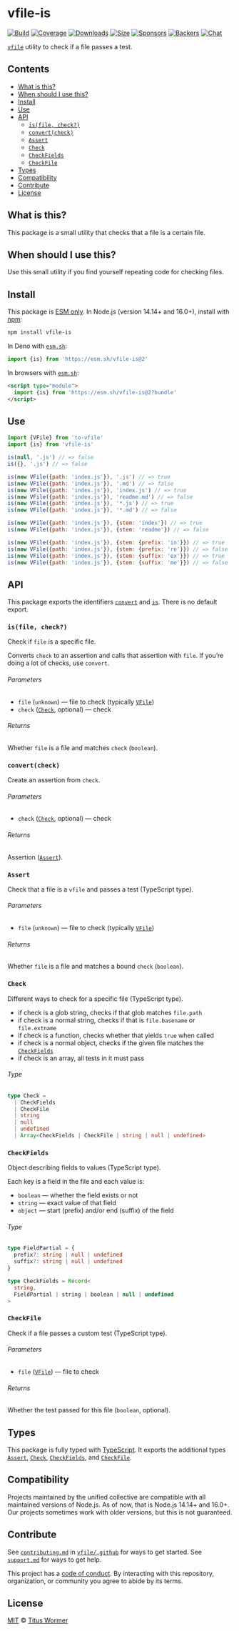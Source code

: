 # vfile-is

[![Build][build-badge]][build]
[![Coverage][coverage-badge]][coverage]
[![Downloads][downloads-badge]][downloads]
[![Size][size-badge]][size]
[![Sponsors][sponsors-badge]][collective]
[![Backers][backers-badge]][collective]
[![Chat][chat-badge]][chat]

[`vfile`][vfile] utility to check if a file passes a test.

## Contents

*   [What is this?](#what-is-this)
*   [When should I use this?](#when-should-i-use-this)
*   [Install](#install)
*   [Use](#use)
*   [API](#api)
    *   [`is(file, check?)`](#isfile-check)
    *   [`convert(check)`](#convertcheck)
    *   [`Assert`](#assert)
    *   [`Check`](#check)
    *   [`CheckFields`](#checkfields)
    *   [`CheckFile`](#checkfile)
*   [Types](#types)
*   [Compatibility](#compatibility)
*   [Contribute](#contribute)
*   [License](#license)

## What is this?

This package is a small utility that checks that a file is a certain file.

## When should I use this?

Use this small utility if you find yourself repeating code for checking files.

## Install

This package is [ESM only][esm].
In Node.js (version 14.14+ and 16.0+), install with [npm][]:

```sh
npm install vfile-is
```

In Deno with [`esm.sh`][esmsh]:

```js
import {is} from 'https://esm.sh/vfile-is@2'
```

In browsers with [`esm.sh`][esmsh]:

```html
<script type="module">
  import {is} from 'https://esm.sh/vfile-is@2?bundle'
</script>
```

## Use

```js
import {VFile} from 'to-vfile'
import {is} from 'vfile-is'

is(null, '.js') // => false
is({}, '.js') // => false

is(new VFile({path: 'index.js'}), '.js') // => true
is(new VFile({path: 'index.js'}), '.md') // => false
is(new VFile({path: 'index.js'}), 'index.js') // => true
is(new VFile({path: 'index.js'}), 'readme.md') // => false
is(new VFile({path: 'index.js'}), '*.js') // => true
is(new VFile({path: 'index.js'}), '*.md') // => false

is(new VFile({path: 'index.js'}), {stem: 'index'}) // => true
is(new VFile({path: 'index.js'}), {stem: 'readme'}) // => false

is(new VFile({path: 'index.js'}), {stem: {prefix: 'in'}}) // => true
is(new VFile({path: 'index.js'}), {stem: {prefix: 're'}}) // => false
is(new VFile({path: 'index.js'}), {stem: {suffix: 'ex'}}) // => true
is(new VFile({path: 'index.js'}), {stem: {suffix: 'me'}}) // => false
```

## API

This package exports the identifiers [`convert`][api-convert] and
[`is`][api-is].
There is no default export.

### `is(file, check?)`

Check if `file` is a specific file.

Converts `check` to an assertion and calls that assertion with `file`.
If you’re doing a lot of checks, use `convert`.

###### Parameters

*   `file` (`unknown`)
    — file to check (typically [`VFile`][vfile])
*   `check` ([`Check`][api-check], optional)
    — check

###### Returns

Whether `file` is a file and matches `check` (`boolean`).

### `convert(check)`

Create an assertion from `check`.

###### Parameters

*   `check` ([`Check`][api-check], optional)
    — check

###### Returns

Assertion ([`Assert`][api-assert]).

### `Assert`

Check that a file is a `vfile` and passes a test (TypeScript type).

###### Parameters

*   `file` (`unknown`)
    — file to check (typically [`VFile`][vfile])

###### Returns

Whether `file` is a file and matches a bound `check` (`boolean`).

### `Check`

Different ways to check for a specific file (TypeScript type).

*   if check is a glob string, checks if that glob matches `file.path`
*   if check is a normal string, checks if that is `file.basename` or
    `file.extname`
*   if check is a function, checks whether that yields `true` when called
*   if check is a normal object, checks if the given file matches the
    [`CheckFields`][api-check-fields]
*   if check is an array, all tests in it must pass

###### Type

```ts
type Check =
  | CheckFields
  | CheckFile
  | string
  | null
  | undefined
  | Array<CheckFields | CheckFile | string | null | undefined>
```

### `CheckFields`

Object describing fields to values (TypeScript type).

Each key is a field in the file and each value is:

*   `boolean` — whether the field exists or not
*   `string` — exact value of that field
*   `object` — start (prefix) and/or end (suffix) of the field

###### Type

```ts
type FieldPartial = {
  prefix?: string | null | undefined
  suffix?: string | null | undefined
}

type CheckFields = Record<
  string,
  FieldPartial | string | boolean | null | undefined
>
```

### `CheckFile`

Check if a file passes a custom test (TypeScript type).

###### Parameters

*   `file` ([`VFile`][vfile])
    — file to check

###### Returns

Whether the test passed for this file (`boolean`, optional).

## Types

This package is fully typed with [TypeScript][].
It exports the additional types [`Assert`][api-assert], [`Check`][api-check],
[`CheckFields`][api-check-fields], and [`CheckFile`][api-check-file].

## Compatibility

Projects maintained by the unified collective are compatible with all maintained
versions of Node.js.
As of now, that is Node.js 14.14+ and 16.0+.
Our projects sometimes work with older versions, but this is not guaranteed.

## Contribute

See [`contributing.md`][contributing] in [`vfile/.github`][health] for ways to
get started.
See [`support.md`][support] for ways to get help.

This project has a [code of conduct][coc].
By interacting with this repository, organization, or community you agree to
abide by its terms.

## License

[MIT][license] © [Titus Wormer][author]

<!-- Definitions -->

[build-badge]: https://github.com/vfile/vfile-is/workflows/main/badge.svg

[build]: https://github.com/vfile/vfile-is/actions

[coverage-badge]: https://img.shields.io/codecov/c/github/vfile/vfile-is.svg

[coverage]: https://codecov.io/github/vfile/vfile-is

[downloads-badge]: https://img.shields.io/npm/dm/vfile-is.svg

[downloads]: https://www.npmjs.com/package/vfile-is

[size-badge]: https://img.shields.io/bundlephobia/minzip/vfile-is.svg

[size]: https://bundlephobia.com/result?p=vfile-is

[sponsors-badge]: https://opencollective.com/unified/sponsors/badge.svg

[backers-badge]: https://opencollective.com/unified/backers/badge.svg

[collective]: https://opencollective.com/unified

[chat-badge]: https://img.shields.io/badge/chat-discussions-success.svg

[chat]: https://github.com/vfile/vfile/discussions

[npm]: https://docs.npmjs.com/cli/install

[esm]: https://gist.github.com/sindresorhus/a39789f98801d908bbc7ff3ecc99d99c

[esmsh]: https://esm.sh

[typescript]: https://www.typescriptlang.org

[contributing]: https://github.com/vfile/.github/blob/main/contributing.md

[support]: https://github.com/vfile/.github/blob/main/support.md

[health]: https://github.com/vfile/.github

[coc]: https://github.com/vfile/.github/blob/main/code-of-conduct.md

[license]: license

[author]: https://wooorm.com

[vfile]: https://github.com/vfile/vfile

[api-convert]: #convertcheck

[api-is]: #isfile-check

[api-assert]: #assert

[api-check]: #check

[api-check-fields]: #checkfields

[api-check-file]: #checkfile
